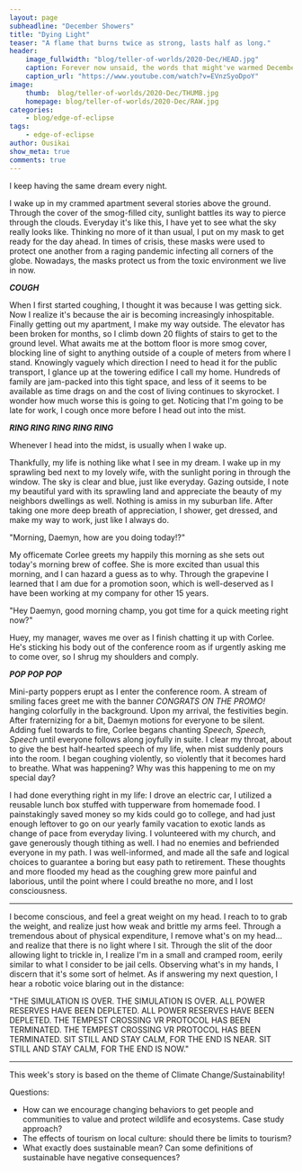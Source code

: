 ```yaml
---
layout: page
subheadline: "December Showers"
title: "Dying Light"
teaser: "A flame that burns twice as strong, lasts half as long."
header:
    image_fullwidth: "blog/teller-of-worlds/2020-Dec/HEAD.jpg"
    caption: Forever now unsaid, the words that might've warmed December...
    caption_url: "https://www.youtube.com/watch?v=EVnzSyoDpoY"
image:
    thumb:  blog/teller-of-worlds/2020-Dec/THUMB.jpg
    homepage: blog/teller-of-worlds/2020-Dec/RAW.jpg
categories:
    - blog/edge-of-eclipse
tags:
    - edge-of-eclipse
author: Ousikai
show_meta: true
comments: true
---
```

I keep having the same dream every night.

I wake up in my crammed apartment several stories above the ground. Through the cover of the smog-filled city, sunlight battles its way to pierce through the clouds. Everyday it's like this, I have yet to see what the sky really looks like. Thinking no more of it than usual, I put on my mask to get ready for the day ahead. In times of crisis, these masks were used to protect one another from a raging pandemic infecting all corners of the globe. Nowadays, the masks protect us from the toxic environment we live in now. 

***COUGH***

When I first started coughing, I thought it was because I was getting sick. Now  I realize it's because the air is becoming increasingly inhospitable. Finally getting out my apartment, I make my way outside. The elevator has been broken for months, so I climb down 20 flights of stairs to get to the ground level. What awaits me at the bottom floor is more smog cover, blocking line of sight to anything outside of a couple of meters from where I stand. Knowingly vaguely which direction I need to head it for the public transport, I glance up at the towering edifice I call my home. Hundreds of family are jam-packed into this tight space, and less of it seems to be available as time drags on and the cost of living continues to skyrocket. I wonder how much worse this is going to get. Noticing that I'm going to be late for work, I cough once more before I head out into the mist.

***RING RING RING RING RING***

Whenever I head into the midst, is usually when I wake up.

Thankfully, my life is nothing like what I see in my dream. I wake up in my sprawling bed next to my lovely wife, with the sunlight poring in through the window. The sky is clear and blue, just like everyday. Gazing outside, I note my beautiful yard with its sprawling land and appreciate the beauty of my neighbors dwellings as well. Nothing is amiss in my suburban life. After taking one more deep breath of appreciation, I shower, get dressed, and make my way to work, just like I always do. 

"Morning, Daemyn, how are you doing today!?"

My officemate Corlee greets my happily this morning as she sets out today's morning brew of coffee. She is more excited than usual this morning, and I can hazard a guess as to why. Through the grapevine I learned that I am due for a promotion soon, which is well-deserved as I have been working at my company for other 15 years. 

"Hey Daemyn, good morning champ, you got time for a quick meeting right now?"  

Huey, my manager, waves me over as I finish chatting it up with Corlee. He's sticking his body out of the conference room as if urgently asking me to come over, so I shrug my shoulders and comply.

***POP POP POP***

Mini-party poppers erupt as I enter the conference room. A stream of smiling faces greet me with the banner *CONGRATS ON THE PROMO!*  hanging colorfully in the background. Upon my arrival, the festivities begin. After fraternizing for a bit, Daemyn motions for everyone to be silent. Adding fuel towards to fire, Corlee begans chanting *Speech, Speech, Speech* until everyone follows along joyfully in suite. I clear my throat, about to give the best half-hearted speech of my life, when mist suddenly pours into the room. I began coughing violently, so violently that it becomes hard to breathe. What was happening? Why was this happening to me on my special day?

 I had done everything right in my life: I drove an electric car, I utilized a reusable lunch box stuffed with tupperware from homemade food. I painstakingly saved money so my kids could go to college, and had just enough leftover to go on our yearly family vacation to exotic lands as change of pace from everyday living. I volunteered with my church, and gave generously though tithing as well.  I had no enemies and befriended everyone in my path. I was well-informed, and made all the safe and logical choices to guarantee a boring but easy path to retirement. These thoughts and more flooded my head as the coughing grew more painful and laborious, until the point where I could breathe no more, and I lost consciousness.
 
 ----

 I become conscious, and feel a great weight on my head. I reach to to grab the weight, and realize just how weak and brittle my arms feel. Through a tremendous about of physical expenditure, I remove what's on my head... and realize that there is no light where I sit. Through the slit of the door allowing light to trickle in, I realize I'm in a small and cramped room, eerily similar to what I consider to be jail cells. Observing what's in my hands, I discern that it's some sort of helmet. As if answering my next question, I hear a robotic voice blaring out in the distance:  
   
 "THE SIMULATION IS OVER. THE SIMULATION IS OVER. ALL POWER RESERVES HAVE BEEN DEPLETED. ALL POWER RESERVES HAVE BEEN DEPLETED. THE TEMPEST CROSSING VR PROTOCOL HAS BEEN TERMINATED. THE TEMPEST CROSSING VR PROTOCOL HAS BEEN TERMINATED. SIT STILL AND STAY CALM, FOR THE END IS NEAR. SIT STILL AND STAY CALM, FOR THE END IS NOW."

------

This week's story is based on the theme of  Climate Change/Sustainability!

Questions: 
* How can we encourage changing behaviors to get people and communities to value and protect wildlife and ecosystems. Case study approach?
* The effects of tourism on local culture: should there be limits to tourism?
* What exactly does sustainable mean? Can some definitions of sustainable have negative consequences?
 